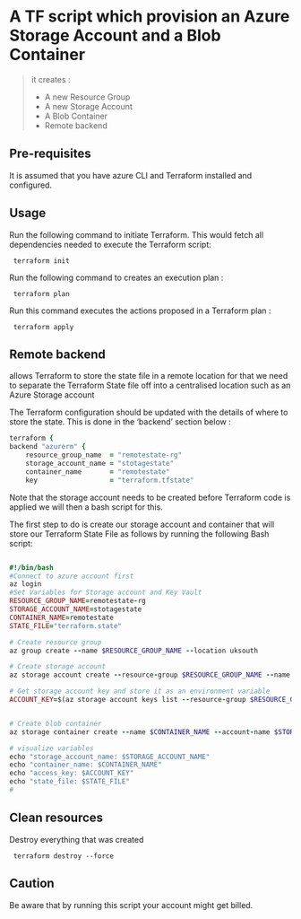 #  A TF script which provision an Azure Storage Account  and a Blob Container 

> it creates :
> - A new Resource Group
> - A new Storage Account
> - A Blob Container
> - Remote backend 

## Pre-requisites

It is assumed that you have azure CLI and Terraform installed and configured. 

 
 

 ## Usage
 
 Run the following command to initiate Terraform. This would fetch all dependencies needed to execute the Terraform script:
```
 terraform init 
```

Run the following command to creates an execution plan :
```
 terraform plan 
```

Run this command executes the actions proposed in a Terraform plan :
```
 terraform apply 
```
## Remote backend

allows Terraform to store the state file in a remote location  for that we need to separate the Terraform State file off into a centralised location such as an Azure Storage account

 The Terraform configuration should be updated with the details of where to store the state. This is done in the ‘backend’ section below :

```ruby
terraform {  
backend "azurerm" {
    resource_group_name  = "remotestate-rg"
    storage_account_name = "stotagestate"
    container_name       = "remotestate"
    key                  = "terraform.tfstate"
```
       
Note that the storage account needs to be created before Terraform code is applied we will then  a bash script for this.

The first step to do  is create our storage account and container that will store our Terraform State File as follows by running the following Bash script:

 ```ruby
 
 #!/bin/bash
#Connect to azure account first
az login
#Set Variables for Storage account and Key Vault 
RESOURCE_GROUP_NAME=remotestate-rg
STORAGE_ACCOUNT_NAME=stotagestate
CONTAINER_NAME=remotestate
STATE_FILE="terraform.state"

# Create resource group
az group create --name $RESOURCE_GROUP_NAME --location uksouth

# Create storage account
az storage account create --resource-group $RESOURCE_GROUP_NAME --name $STORAGE_ACCOUNT_NAME --sku Standard_LRS --encryption-services blob

# Get storage account key and store it as an environment variable
ACCOUNT_KEY=$(az storage account keys list --resource-group $RESOURCE_GROUP_NAME --account-name $STORAGE_ACCOUNT_NAME --query '[0].value' -o tsv)


# Create blob container
az storage container create --name $CONTAINER_NAME --account-name $STORAGE_ACCOUNT_NAME --account-key $ACCOUNT_KEY

# visualize variables
echo "storage_account_name: $STORAGE_ACCOUNT_NAME"
echo "container_name: $CONTAINER_NAME"
echo "access_key: $ACCOUNT_KEY"
echo "state_file: $STATE_FILE"
#
 
   ``` 

## Clean resources

Destroy everything that was created

```
 terraform destroy --force
```

## Caution

Be aware that by running this script your account might get billed.

